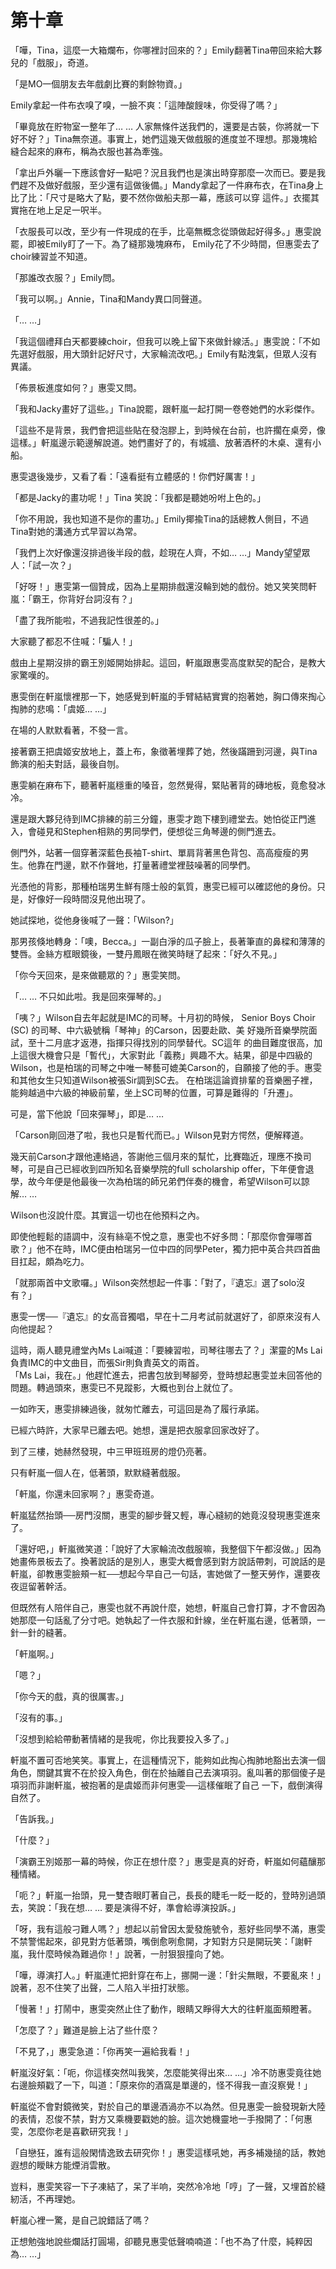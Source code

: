 # 第十章

「嘩，Tina，這麼一大箱爛布，你哪裡討回來的？」Emily翻著Tina帶回來給大夥兒的「戲服」，奇道。

「是MO一個朋友去年戲劇比賽的剩餘物資。」

Emily拿起一件布衣嗅了嗅，一臉不爽：「這陣酸餿味，你受得了嗎？」

「畢竟放在貯物室一整年了… … 人家無條件送我們的，還要是古裝，你將就一下好不好？」Tina無奈道。事實上，她們這幾天做戲服的進度並不理想。那幾塊給縫合起來的麻布，稱為衣服也甚為牽強。

「拿出戶外曬一下應該會好一點吧？況且我們也是演出時穿那麼一次而已。要是我們趕不及做好戲服，至少還有這做後備。」Mandy拿起了一件麻布衣，在Tina身上比了比：「尺寸是略大了點，要不然你做船夫那一幕，應該可以穿 這件。」衣擺其實拖在地上足足一呎半。

「衣服長可以改，至少有一件現成的在手，比亳無概念從頭做起好得多。」惠雯說罷，即被Emily盯了一下。為了縫那幾塊麻布， Emily花了不少時間，但惠雯去了choir練習並不知道。

「那誰改衣服？」Emily問。

「我可以啊。」Annie，Tina和Mandy異口同聲道。

「… …」

「我這個禮拜白天都要練choir，但我可以晚上留下來做針線活。」惠雯說：「不如先選好戲服，用大頭針記好尺寸，大家輪流改吧。」Emily有點洩氣，但眾人沒有異議。

「佈景板進度如何？」惠雯又問。

「我和Jacky畫好了這些。」Tina說罷，跟軒嵐一起打開一卷卷她們的水彩傑作。

「這些不是背景，我們會把這些貼在發泡膠上，到時候在台前，也許擱在桌旁，像這樣。」軒嵐邊示範邊解說道。她們畫好了的，有城牆、放著酒杯的木桌、還有小船。

惠雯退後幾步，又看了看：「遠看挺有立體感的！你們好厲害！」

「都是Jacky的畫功呢！」Tina 笑說：「我都是聽她吩咐上色的。」

「你不用說，我也知道不是你的畫功。」Emily揶揄Tina的話總教人側目，不過Tina對她的溝通方式早習以為常。

「我們上次好像還沒排過後半段的戲，趁現在人齊，不如… …」Mandy望望眾人：「試一次？」

「好呀！」惠雯第一個贊成，因為上星期排戲還沒輪到她的戲份。她又笑笑問軒嵐：「霸王，你背好台詞沒有？」

「盡了我所能啦，不過我記性很差的。」

大家聽了都忍不住喊：「騙人！」

戲由上星期沒排的霸王別姬開始排起。這回，軒嵐跟惠雯高度默契的配合，是教大家驚嘆的。

惠雯倒在軒嵐懷裡那一下，她感覺到軒嵐的手臂結結實實的抱著她，胸口傳來掏心掏肺的悲鳴：「虞姬… …」

在場的人默默看著，不發一言。

接著霸王把虞姬安放地上，蓋上布，象徵著埋葬了她，然後蹣跚到河邊，與Tina飾演的船夫對話，最後自刎。

惠雯躺在麻布下，聽著軒嵐穩重的嗓音，忽然覺得，緊貼著背的磚地板，竟愈發冰冷。

還是跟大夥兒待到IMC排練的前三分鐘，惠雯才跑下樓到禮堂去。她怕從正門進入，會碰見和Stephen相熟的男同學們，便想從三角琴邊的側門進去。

側門外，站著一個穿著深藍色長袖T-shirt、單肩背著黑色背包、高高瘦瘦的男生。他靠在門邊，默不作聲地，打量著禮堂裡鼓噪著的同學們。

光憑他的背影，那種柏瑞男生鮮有隱士般的氣質，惠雯已經可以確認他的身份。只是，好像好一段時間沒見他出現了。

她試探地，從他身後喊了一聲：「Wilson?」

那男孩倏地轉身：「噢，Becca。」一副白淨的瓜子臉上，長著筆直的鼻樑和薄薄的雙唇。金絲方框眼鏡後，一雙丹鳳眼在微笑時瞇了起來：「好久不見。」

「你今天回來，是來做聽眾的？」惠雯笑問。

「… … 不只如此啦。我是回來彈琴的。」

「咦？」Wilson自去年起就是IMC的司琴。十月初的時候， Senior Boys Choir \(SC\) 的司琴、中六級號稱「琴神」的Carson，因要赴歐、美 好幾所音樂學院面試，至十二月底才返港，指揮只得找別的同學替代。SC這年 的曲目難度很高，加上這很大機會只是「暫代」，大家對此「義務」興趣不大。結果，卻是中四級的Wilson，也是柏瑞的司琴之中唯一琴藝可媲美Carson的，自願接了他的手。惠雯和其他女生只知道Wilson被張Sir調到SC去。 在柏瑞這論資排輩的音樂圈子裡，能夠越過中六級的神級前輩，坐上SC司琴的位置，可算是難得的「升遷」。

可是，當下他說「回來彈琴」，即是… …

「Carson剛回港了啦，我也只是暫代而已。」Wilson見對方愕然，便解釋道。

幾天前Carson才跟他連絡過，答謝他三個月來的幫忙，比賽臨近，理應不換司琴，可是自己已經收到四所知名音樂學院的full scholarship offer，下年便會退學，故今年便是他最後一次為柏瑞的師兄弟們伴奏的機會，希望Wilson可以諒解… …

Wilson也沒說什麼。其實這一切也在他預料之內。

即使他輕鬆的語調中，沒有絲亳不悅之意，惠雯也不好多問：「那麼你會彈哪首歌？」他不在時，IMC便由柏瑞另一位中四的同學Peter，獨力把中英合共四首曲目扛起，頗為吃力。

「就那兩首中文歌囉。」Wilson突然想起一件事：「對了，『遺忘』選了solo沒有？」

惠雯一愣──『遺忘』的女高音獨唱，早在十二月考試前就選好了，卻原來沒有人向他提起？

這時，兩人聽見禮堂內Ms Lai喊道：「要練習啦，司琴往哪去了？」潔靈的Ms Lai負責IMC的中文曲目，而張Sir則負責英文的兩首。  
「Ms Lai，我在。」他趕忙進去，把書包放到琴腳旁，登時想起惠雯並未回答他的問題。轉過頭來，惠雯已不見蹤影，大概也到台上就位了。

一如昨天，惠雯排練過後，就匆忙離去，可這回是為了履行承諾。

已經六時許，大家早已離去吧。她想，還是把衣服拿回家改好了。

到了三樓，她赫然發現，中三甲班班房的燈仍亮著。

只有軒嵐一個人在，低著頭，默默縫著戲服。

「軒嵐，你還未回家啊？」惠雯奇道。

軒嵐猛然抬頭──房門沒關，惠雯的腳步聲又輕，專心縫紉的她竟沒發現惠雯進來了。

「還好吧，」軒嵐微笑道：「說好了大家輪流改戲服嘛，我整個下午都沒做。」因為她畫佈景板去了。換著說話的是別人，惠雯大概會感到對方說話帶刺，可說話的是軒嵐，卻教惠雯臉頰一紅──想起今早自己一句話，害她做了一整天勞作，還要夜夜逗留著幹活。

但既然有人陪伴自己，惠雯也就不再說什麼，她想，軒嵐自己會打算，才不會因為她那麼一句話亂了分寸吧。她執起了一件衣服和針線，坐在軒嵐右邊，低著頭，一針一針的縫著。

「軒嵐啊。」

「嗯？」

「你今天的戲，真的很厲害。」

「沒有的事。」

「沒想到給給帶動著情緒的是我呢，你比我要投入多了。」

軒嵐不置可否地笑笑。事實上，在這種情況下，能夠如此掏心掏肺地豁出去演一個角色，關鍵其實不在於投入角色，倒在於抽離自己去演項羽。亂叫著的那個傻子是項羽而非謝軒嵐，被抱著的是虞姬而非何惠雯──這樣催眠了自己 一下，戲倒演得自然了。

「告訴我。」

「什麼？」

「演霸王別姬那一幕的時候，你正在想什麼？」惠雯是真的好奇，軒嵐如何蘊釀那種情緒。

「呃？」軒嵐一抬頭，見一雙杏眼盯著自己，長長的睫毛一眨一眨的，登時別過頭去，笑說：「我在想… … 要是演得不好，準會給導演投訴。」

「呀，我有這般刁難人嗎？」想起以前曾因太愛發施號令，惹好些同學不滿，惠雯不禁警惕起來，卻見對方低著頭，嘴倒愈咧愈開，才知對方只是開玩笑：「謝軒嵐，我什麼時候為難過你！」說著，一肘狠狠撞向了她。

「嘩，導演打人。」軒嵐連忙把針穿在布上，挪開一邊：「針尖無眼，不要亂來！」說著，忍不住笑了出聲，二人陷入半扭打狀態。

「慢著！」打鬧中，惠雯突然止住了動作，眼睛又睜得大大的往軒嵐面頰瞪著。

「怎麼了？」難道是臉上沾了些什麼？

「不見了，」惠雯急道：「你再笑一遍給我看！」

軒嵐沒好氣：「呃，你這樣突然叫我笑，怎麼能笑得出來… …」冷不防惠雯竟往她右邊臉頰戳了一下，叫道：「原來你的酒窩是單邊的，怪不得我一直沒察覺！」

軒嵐從不會對鏡微笑，對於自己的單邊酒渦亦不以為然。但見惠雯一臉發現新大陸的表情，忍俊不禁，對方又乘機要戳她的臉。這次她機靈地一手撥開了：「何惠雯，怎麼你老是喜歡研究我！」

「自戀狂，誰有這般閑情逸致去研究你！」惠雯這樣吼她，再多補幾搥的話，教她遐想的瞹眛方能煙消雲散。

豈料，惠雯笑容一下子凍結了，呆了半响，突然冷冷地「哼」了一聲，又埋首於縫紉活，不再理她。

軒嵐心裡一驚，是自己說錯話了嗎？

正想勉強地說些爛話打圓場，卻聽見惠雯低聲喃喃道：「也不為了什麼，純粹因為… …」

